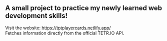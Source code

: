 ## A small project to practice my newly learned web development skills!
Visit the website: https://tptplayercards.netlify.app/ \
Fetches information directly from the official TETR.IO API.
